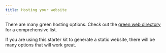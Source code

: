 ```yaml
---
title: Hosting your website
---
```


There are many green hosting options. Check out the [green web directory](https://app.greenweb.org/directory/) for a comprehensive list.

If you are using this starter kit to generate a static website, there will be many options that will work great.
